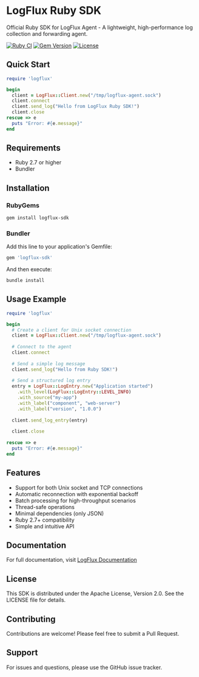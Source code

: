 # LogFlux Ruby SDK

Official Ruby SDK for LogFlux Agent - A lightweight, high-performance log collection and forwarding agent.

[![Ruby CI](https://github.com/logflux-io/logflux-ruby-sdk/actions/workflows/ruby.yml/badge.svg)](https://github.com/logflux-io/logflux-ruby-sdk/actions/workflows/ruby.yml)
[![Gem Version](https://badge.fury.io/rb/logflux-sdk.svg)](https://badge.fury.io/rb/logflux-sdk)
[![License](https://img.shields.io/badge/License-Apache%202.0-blue.svg)](https://opensource.org/licenses/Apache-2.0)

## Quick Start

```ruby
require 'logflux'

begin
  client = LogFlux::Client.new("/tmp/logflux-agent.sock")
  client.connect
  client.send_log("Hello from LogFlux Ruby SDK!")
  client.close
rescue => e
  puts "Error: #{e.message}"
end
```

## Requirements

- Ruby 2.7 or higher
- Bundler

## Installation

### RubyGems

```bash
gem install logflux-sdk
```

### Bundler

Add this line to your application's Gemfile:

```ruby
gem 'logflux-sdk'
```

And then execute:

```bash
bundle install
```

## Usage Example

```ruby
require 'logflux'

begin
  # Create a client for Unix socket connection
  client = LogFlux::Client.new("/tmp/logflux-agent.sock")
  
  # Connect to the agent
  client.connect
  
  # Send a simple log message
  client.send_log("Hello from Ruby SDK!")
  
  # Send a structured log entry
  entry = LogFlux::LogEntry.new("Application started")
    .with_level(LogFlux::LogEntry::LEVEL_INFO)
    .with_source("my-app")
    .with_label("component", "web-server")
    .with_label("version", "1.0.0")
  
  client.send_log_entry(entry)
  
  client.close
  
rescue => e
  puts "Error: #{e.message}"
end
```

## Features

- Support for both Unix socket and TCP connections
- Automatic reconnection with exponential backoff
- Batch processing for high-throughput scenarios
- Thread-safe operations
- Minimal dependencies (only JSON)
- Ruby 2.7+ compatibility
- Simple and intuitive API

## Documentation

For full documentation, visit [LogFlux Documentation](https://docs.logflux.io)

## License

This SDK is distributed under the Apache License, Version 2.0. See the LICENSE file for details.

## Contributing

Contributions are welcome! Please feel free to submit a Pull Request.

## Support

For issues and questions, please use the GitHub issue tracker.
